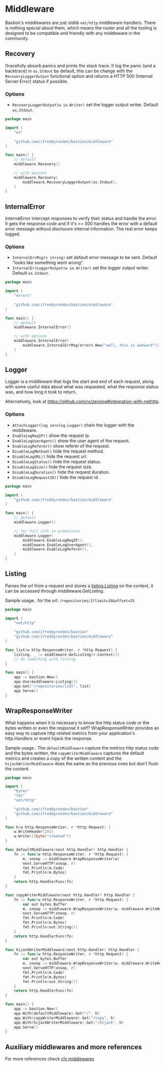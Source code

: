 # Middleware

Bastion's middlewares are just stdlib `net/http` middleware handlers. There is nothing special about them, which means 
the router and all the tooling is designed to be compatible and friendly with any middleware in the community.

## Recovery 

Gracefully absorb panics and prints the stack trace. It log the panic (and a backtrace) in `os.Stdout` by default, this can be change
with the `RecoveryLoggerOutput` functional option and returns a HTTP 500 (Internal Server Error) status if possible.

### Options 
- `RecoveryLoggerOutput(w io.Writer)` set the logger output writer. Default `os.Stdout`.

```go
package main

import (
	"os"
	
	"github.com/ifreddyrondon/bastion/middleware"
)

func main() {
	// default
	middleware.Recovery()

	// with options
	middleware.Recovery(
		middleware.RecoveryLoggerOutput(os.Stdout),
	)
}
```

## InternalError
InternalError intercept responses to verify their status and handle the error. It gets the response code and 
if it's >= 500 handles the error with a default error message without disclosure internal information. 
The real error keeps logged.

### Options 
- `InternalErrMsg(s string)` set default error message to be sent. Default "looks like something went wrong".
- `InternalErrLoggerOutput(w io.Writer)` set the logger output writer. Default `os.Stdout`.

```go
package main

import (
	"errors"
	
	"github.com/ifreddyrondon/bastion/middleware"
)

func main() {
	// default
	middleware.InternalError()

	// with options
	middleware.InternalError(
		middleware.InternalErrMsg(errors.New("well, this is awkward")),
	)
}
```

## Logger
Logger is a middleware that logs the start and end of each request, along with some useful data about what was 
requested, what the response status was, and how long it took to return.

Alternatively, look at https://github.com/rs/zerolog#integration-with-nethttp.

### Options 
- `AttachLogger(log zerolog.Logger)` chain the logger with the middleware.
- `EnableLogReqIP()` show the request ip.
- `EnableLogUserAgent()` show the user agent of the request.
- `EnableLogReferer()` show referer of the request.
- `DisableLogMethod()` hide the request method.
- `DisableLogURL()` hide the request url.
- `DisableLogStatus()` hide the request status.
- `DisableLogSize()` hide the request size.
- `DisableLogDuration()` hide the request duration.
- `DisableLogRequestID()` hide the request id.

```go
package main

import (
	"github.com/ifreddyrondon/bastion/middleware"
)

func main() {
	// default
	middleware.Logger()

	// for full info in production
	middleware.Logger(
		middleware.EnableLogReqIP(),
		middleware.EnableLogUserAgent(),
		middleware.EnableLogReferer(),
	)
}
```

## Listing

Parses the url from a request and stores a [listing.Listing](https://github.com/ifreddyrondon/bastion/blob/master/middleware/listing/listing.go#L11) on the context, it can be accessed through middleware.GetListing.

Sample usage.. for the url: `/repositories/1?limit=10&offset=25`

```go
package main

import (
	"net/http"
	
	"github.com/ifreddyrondon/bastion"
	"github.com/ifreddyrondon/bastion/middleware"
)

func list(w http.ResponseWriter, r *http.Request) {
	listing, _ := middleware.GetListing(r.Context())
	// do something with listing
}

func main() {
	app := bastion.New()
	app.Use(middleware.Listing())
	app.Get("/repositories/{id}", list)
	app.Serve()
}
```

## WrapResponseWriter

What happens when it is necessary to know the http status code or the bytes written or even the response it self?
WrapResponseWriter provides an easy way to capture http related metrics from your application's http.Handlers or event 
hijack the response.

Sample usage.. The `defaultMiddleware` capture the metrics http status code and the bytes written, 
the `copyWriterMiddleware` captures the default metrics and creates a copy of the written content and 
the `hijackWriterMiddleware` does the same as the previous ones but don't flush the content. 

```go
package main

import (
	"bytes"
	"fmt"
	"net/http"

	"github.com/ifreddyrondon/bastion"
	"github.com/ifreddyrondon/bastion/middleware"
)

func h(w http.ResponseWriter, r *http.Request) {
	w.WriteHeader(201)
	w.Write([]byte("created"))
}

func defaultMiddleware(next http.Handler) http.Handler {
	fn := func(w http.ResponseWriter, r *http.Request) {
		m, snoop := middleware.WrapResponseWriter(w)
		next.ServeHTTP(snoop, r)
		fmt.Println(m.Code)
		fmt.Println(m.Bytes)
	}
	return http.HandlerFunc(fn)
}

func copyWriterMiddleware(next http.Handler) http.Handler {
	fn := func(w http.ResponseWriter, r *http.Request) {
		var out bytes.Buffer
		m, snoop := middleware.WrapResponseWriter(w, middleware.WriteHook(middleware.CopyWriterHook(&out)))
		next.ServeHTTP(snoop, r)
		fmt.Println(m.Code)
		fmt.Println(m.Bytes)
		fmt.Println(out.String())
	}
	return http.HandlerFunc(fn)
}

func hijackWriterMiddleware(next http.Handler) http.Handler {
	fn := func(w http.ResponseWriter, r *http.Request) {
		var out bytes.Buffer
		m, snoop := middleware.WrapResponseWriter(w, middleware.WriteHook(middleware.HijackWriteHook(&out)))
		next.ServeHTTP(snoop, r)
		fmt.Println(m.Code)
		fmt.Println(m.Bytes)
		fmt.Println(out.String())
	}
	return http.HandlerFunc(fn)
}

func main() {
	app := bastion.New()
	app.With(defaultMiddleware).Get("/", h)
	app.With(copyWriterMiddleware).Get("/copy", h)
	app.With(hijackWriterMiddleware).Get("/hijack", h)
	app.Serve()
}
```
 
 ## Auxiliary middlewares and more references
 
 For more references check [chi middlewares](https://github.com/go-chi/chi#middlewares)
